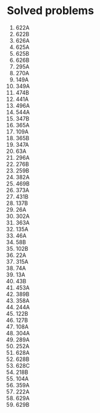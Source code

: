 # Solved problems

1. 622A
2. 622B
3. 626A
4. 625A
5. 625B
6. 626B
7. 295A
8. 270A
9. 149A
10. 349A
11. 474B
12. 441A
13. 496A
14. 544A
15. 347B
16. 365A
17. 109A
18. 365B
19. 347A
20. 63A
21. 296A
22. 276B
23. 259B
24. 382A
25. 469B
26. 373A
27. 431B
28. 137B
29. 26A
30. 302A
31. 363A
32. 135A
33. 46A
34. 58B
35. 102B
36. 22A
37. 315A
38. 74A
39. 13A
40. 43B
41. 453A
42. 389B
43. 358A
44. 244A
45. 122B
46. 127B
47. 108A
48. 304A
49. 289A
50. 252A
51. 628A
52. 628B
53. 628C
54. 218B
55. 104A
56. 359A
57. 222A
58. 629A
59. 629B
